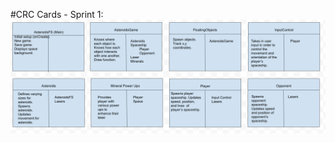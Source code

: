 #CRC Cards - Sprint 1:
![CRC Cards](https://github.com/ecs160ss12019/Foosummer/blob/master/CRCcardsSprint1.png) 

